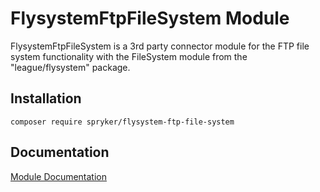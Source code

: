 # FlysystemFtpFileSystem Module

FlysystemFtpFileSystem is a 3rd party connector module for the FTP file system functionality with the FileSystem module from the "league/flysystem" package.

## Installation

```
composer require spryker/flysystem-ftp-file-system
```

## Documentation

[Module Documentation](https://academy.spryker.com/developing_with_spryker/module_guide/flysystem.html)
